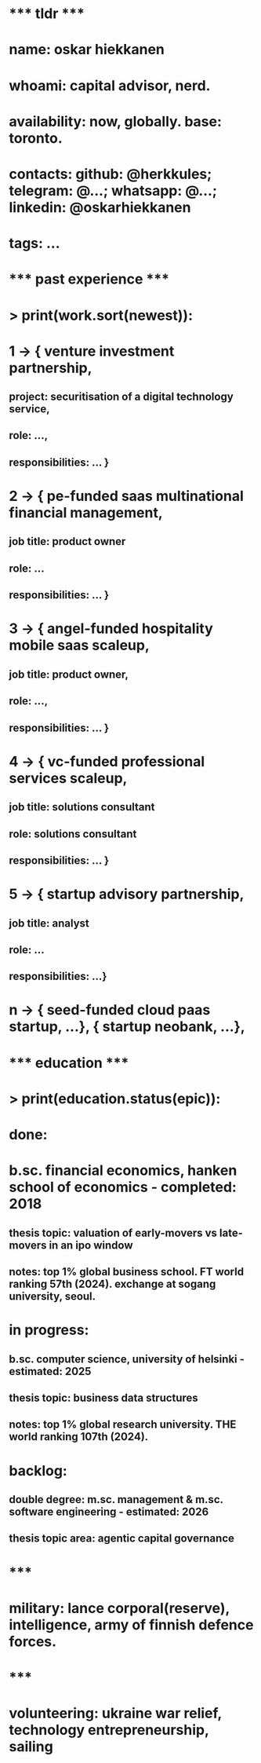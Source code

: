 # *** tldr ***

# name: oskar hiekkanen
# whoami: capital advisor, nerd.
# availability: now, globally. base: toronto.
# contacts: github: @herkkules; telegram: @...; whatsapp: @...; linkedin: @oskarhiekkanen
# tags: ...


# *** past experience ***

# > print(work.sort(newest)):

# 1 ->  { venture investment partnership,
##      project: securitisation of a digital technology service,
##      role: ...,
##      responsibilities: ... }

# 2 -> { pe-funded saas multinational financial management,
##      job title: product owner
##      role: ...
##      responsibilities: ... }

# 3 -> { angel-funded hospitality mobile saas scaleup,
##      job title: product owner,
##      role: ...,
##      responsibilities: ... }

# 4 -> { vc-funded professional services scaleup,
##      job title: solutions consultant
##      role: solutions consultant
##      responsibilities: ... }

# 5 -> { startup advisory partnership,
##      job title: analyst
##      role: ...
##      responsibilities: ...}

# n -> { seed-funded cloud paas startup, ...}, { startup neobank, ...},


# *** education ***

# > print(education.status(epic)):

# done:
# b.sc. financial economics, hanken school of economics - completed: 2018
## thesis topic: valuation of early-movers vs late-movers in an ipo window
## notes: top 1% global business school. FT world ranking 57th (2024). exchange at sogang university, seoul.

# in progress:
## b.sc. computer science, university of helsinki - estimated: 2025
## thesis topic: business data structures
## notes: top 1% global research university. THE world ranking 107th (2024).

# backlog:
## double degree: m.sc. management & m.sc. software engineering - estimated: 2026
## thesis topic area: agentic capital governance

# ***


# military: lance corporal(reserve), intelligence, army of finnish defence forces.

# *** 


# volunteering: ukraine war relief, technology entrepreneurship, sailing